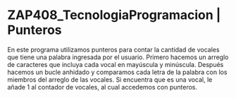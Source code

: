 # ZAP408_TecnologiaProgramacion | Punteros

En este programa utilizamos punteros para contar la cantidad de vocales que tiene una palabra ingresada por el usuario. Primero hacemos un arreglo de caracteres que incluya cada vocal en mayúscula y minúscula. Después hacemos un bucle anhidado y comparamos cada letra de la palabra con los miembros del arreglo de las vocales. Si encuentra que es una vocal, le añade 1 al contador de vocales, al cual accedemos con punteros.

